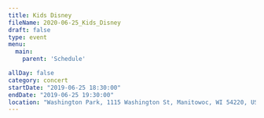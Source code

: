 ```yaml
---
title: Kids Disney
fileName: 2020-06-25_Kids_Disney
draft: false
type: event
menu: 
  main:
    parent: 'Schedule'

allDay: false
category: concert
startDate: "2019-06-25 18:30:00"
endDate: "2019-06-25 19:30:00"
location: "Washington Park, 1115 Washington St, Manitowoc, WI 54220, USA"
---
```

